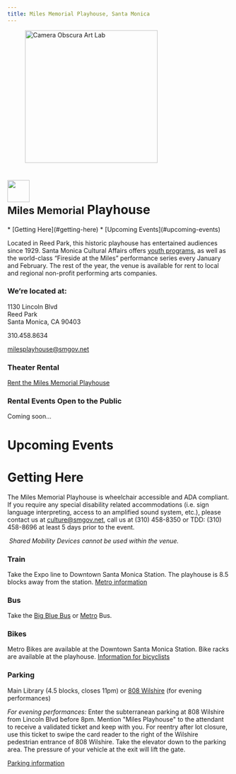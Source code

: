 ```yaml
---
title: Miles Memorial Playhouse, Santa Monica
---
```


<figure>
  <img src="/uploads/playhouse-500-heigh.jpg" height="300" alt="Camera Obscura Art Lab" />
</figure>

<h1>
  <img src="/uploads/icon-miles-playhouse.png" height="50" alt="" /><br />
  <small>Miles Memorial</small> Playhouse
</h1>

<nav class="action" markdown="1">
*   [Getting Here](#getting-here)
*   [Upcoming Events](#upcoming-events)
</nav>

Located in Reed Park, this historic playhouse has entertained audiences since 1929. Santa Monica Cultural Affairs offers [youth programs](https://www.facebook.com/groups/downbeat720/), as well as the world-class “Fireside at the Miles” performance series every January and February. The rest of the year, the venue is available for rent to local and regional non-profit performing arts companies.

### We’re located at:

1130 Lincoln Blvd  
Reed Park  
Santa Monica, CA 90403

310.458.8634

[milesplayhouse@smgov.net](mailto:milesplayhouse@smgov.net)

### Theater Rental

[Rent the Miles Memorial Playhouse](/miles-memorial-playhouse-theater-rental/)

### Rental Events Open to the Public

Coming soon...

Upcoming Events
========

<ol
  class="events"
  data-events-locations="Miles Memorial Playhouse">
</ol>
<script src="/assets/js/events.js"></script>

Getting Here
=======

The Miles Memorial Playhouse is wheelchair accessible and ADA compliant. If you require any special disability related accommodations (i.e. sign language interpreting, access to an amplified sound system, etc.), please contact us at [culture@smgov.net](mailto:culture@smgov.net), call us at (310) 458-8350 or TDD: (310) 458-8696 at least 5 days prior to the event.

_ Shared Mobility Devices cannot be used within the venue._

### Train

Take the Expo line to Downtown Santa Monica Station. The playhouse is 8.5 blocks away from the station. [Metro information](http://metro.net/)

### Bus

Take the [Big Blue Bus](http://bigbluebus.com/) or [Metro](http://metro.net/) Bus.

### Bikes

Metro Bikes are available at the Downtown Santa Monica Station. Bike racks are available at the playhouse. [Information for bicyclists](https://www.smgov.net/Departments/PCD/Transportation/Bicyclists/)

### Parking

Main Library (4.5 blocks, closes 11pm) or [808 Wilshire](https://www.google.com/maps/place/808+Wilshire+Blvd,+Santa+Monica,+CA+90401) (for evening performances)

_For evening performances:_ Enter the subterranean parking at 808 Wilshire from Lincoln Blvd before 8pm. Mention "Miles Playhouse" to the attendant to receive a validated ticket and keep with you. For reentry after lot closure, use this ticket to swipe the card reader to the right of the Wilshire pedestrian entrance of 808 Wilshire. Take the elevator down to the parking area. The pressure of your vehicle at the exit will lift the gate.

[Parking information](http://www.smgov.net/parking)

